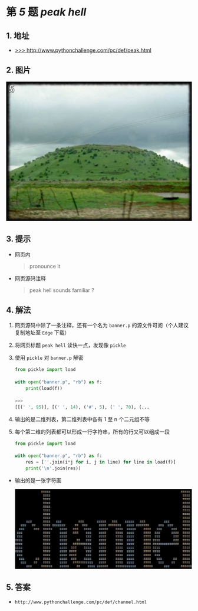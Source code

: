 # 第 *5* 题 *peak hell*

## 1. 地址

- <a href="http://www.pythonchallenge.com/pc/def/peak.html" target="_blank">>>> http://www.pythonchallenge.com/pc/def/peak.html</a>

## 2. 图片

![peakhell](.\imgs\05_peakhell.jpg)

## 3. 提示

- 网页内
  
    > pronounce it
- 网页源码注释
  
    > peak hell sounds familiar ?

## 4. 解法

1. 网页源码中除了一条注释，还有一个名为 `banner.p` 的源文件可阅（个人建议复制地址至 `Edge` 下载）

2. 将网页标题 `peak hell` 读快一点，发现像 `pickle`

3. 使用 `pickle` 对 `banner.p` 解密

    ```python
    from pickle import load

    with open("banner.p", "rb") as f:
        print(load(f))

    >>>
    [[(' ', 95)], [(' ', 14), ('#', 5), (' ', 70), (...
    ```

4. 输出的是二维列表，第二维列表中各有 1 至 n 个二元组不等

5. 每个第二维的列表都可以形成一行字符串，所有的行又可以组成一段

    ```python
    from pickle import load
    
    with open("banner.p", "rb") as f:
        res = [''.join(i*j for i, j in line) for line in load(f)]
        print('\n'.join(res))
    ```

- 输出的是一张字符画

    ![channel](.\imgs\05_channel.png)

## 5. 答案

- `http://www.pythonchallenge.com/pc/def/channel.html`